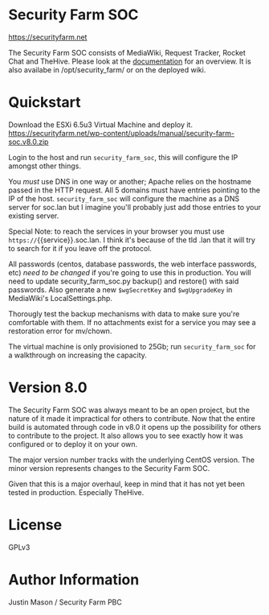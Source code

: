 # Security Farm SOC
https://securityfarm.net

The Security Farm SOC consists of MediaWiki, Request Tracker, Rocket Chat and TheHive. Please look at the [documentation](https://github.com/Security-Farm/security-farm-soc/blob/main/roles/security_farm_soc/files/security_farm/security_farm_soc_documentation.pptx) for an overview. It is also availabe in /opt/security_farm/ or on the deployed wiki.

# Quickstart
Download the ESXi 6.5u3 Virtual Machine and deploy it.
https://securityfarm.net/wp-content/uploads/manual/security-farm-soc.v8.0.zip

Login to the host and run `security_farm_soc`, this will configure the IP amongst other things.

You _must_ use DNS in one way or another; Apache relies on the hostname passed in the HTTP request. All 5 domains must have entries pointing to the IP of the host. `security_farm_soc` will configure the machine as a DNS server for soc.lan but I imagine you'll probably just add those entries to your existing server.

Special Note: to reach the services in your browser you must use `https://`{{service}}.soc.lan. I think it's because of the tld .lan that it will try to search for it if you leave off the protocol.

All passwords (centos, database passwords, the web interface passwords, etc) _need to be changed_ if you're going to use this in production. You will need to update security_farm_soc.py backup() and restore() with said passwords. Also generate a new `$wgSecretKey` and `$wgUpgradeKey` in MediaWiki's LocalSettings.php.

Thorougly test the backup mechanisms with data to make sure you're comfortable with them. If no attachments exist for a service you may see a restoration error for mv/chown.

The virtual machine is only provisioned to 25Gb; run `security_farm_soc` for a walkthrough on increasing the capacity.

# Version 8.0
The Security Farm SOC was always meant to be an open project, but the nature of it made it impractical for others to contribute. Now that the entire build is automated through code in v8.0 it opens up the possibility for others to contribute to the project. It also allows you to see exactly how it was configured or to deploy it on your own.

The major version number tracks with the underlying CentOS version. The minor version represents changes to the Security Farm SOC.

Given that this is a major overhaul, keep in mind that it has not yet been tested in production. Especially TheHive.

# License
GPLv3

# Author Information
Justin Mason / Security Farm PBC